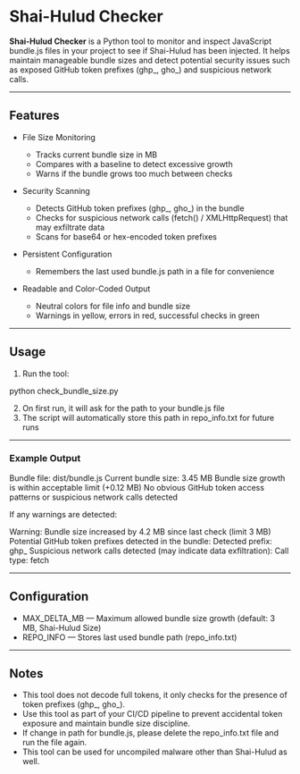 # Shai-Hulud Checker

**Shai-Hulud Checker** is a Python tool to monitor and inspect JavaScript bundle.js files in your project to see if Shai-Hulud has been injected. It helps maintain manageable bundle sizes and detect potential security issues such as exposed GitHub token prefixes (ghp_, gho_) and suspicious network calls.  

---

## Features

- File Size Monitoring
  - Tracks current bundle size in MB
  - Compares with a baseline to detect excessive growth
  - Warns if the bundle grows too much between checks

- Security Scanning
  - Detects GitHub token prefixes (ghp_, gho_) in the bundle
  - Checks for suspicious network calls (fetch() / XMLHttpRequest) that may exfiltrate data
  - Scans for base64 or hex-encoded token prefixes

- Persistent Configuration
  - Remembers the last used bundle.js path in a file for convenience

- Readable and Color-Coded Output
  - Neutral colors for file info and bundle size
  - Warnings in yellow, errors in red, successful checks in green  

---

## Usage

1. Run the tool:

python check_bundle_size.py

2. On first run, it will ask for the path to your bundle.js file
3. The script will automatically store this path in repo_info.txt for future runs  

---

### Example Output

Bundle file: dist/bundle.js
Current bundle size: 3.45 MB
Bundle size growth is within acceptable limit (+0.12 MB)
No obvious GitHub token access patterns or suspicious network calls detected  

If any warnings are detected:

Warning: Bundle size increased by 4.2 MB since last check (limit 3 MB)
Potential GitHub token prefixes detected in the bundle:
  Detected prefix: ghp_
Suspicious network calls detected (may indicate data exfiltration):
  Call type: fetch  

---

## Configuration

- MAX_DELTA_MB — Maximum allowed bundle size growth (default: 3 MB, Shai-Hulud Size)
- REPO_INFO — Stores last used bundle path (repo_info.txt)  

---

## Notes

- This tool does not decode full tokens, it only checks for the presence of token prefixes (ghp_, gho_).
- Use this tool as part of your CI/CD pipeline to prevent accidental token exposure and maintain bundle size discipline.
- If change in path for bundle.js, please delete the repo_info.txt file and run the file again.
- This tool can be used for uncompiled malware other than Shai-Hulud as well.

